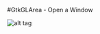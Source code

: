 #GtkGLArea - Open a Window

![alt tag](https://github.com/termantics/GtkGLArea/blob/master/01_open_a_window/output.png?raw=true)
